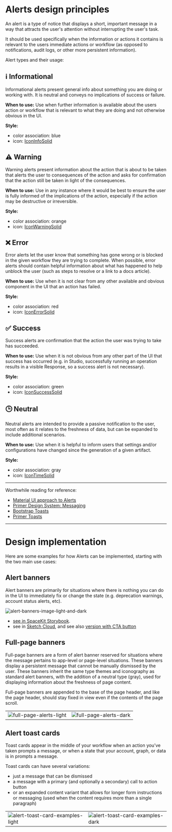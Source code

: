 # Alerts design principles

An alert is a type of notice that displays a short, important message in a way that attracts the user's attention without interrupting the user's task. 

It should be used specifically when the information or actions it contains is relevant to the users immediate actions or workflow (as opposed to notifications, audit logs, or other more persistent information).

Alert types and their usage:

## :information_source: Informational

Informational alerts present general info about something you are doing or working with. It is neutral and conveys no implications of success or failure.

**When to use:** Use when further information is available about the users action or workflow that is relevant to what they are doing and not otherwise obvious in the UI.

**Style:**
- color association: blue
- icon: [IconInfoSolid](https://space-kit.netlify.app/?path=/story/components-icons--icon-info-solid)

## :warning: Warning

Warning alerts present information about the action that is about to be taken that alerts the user to consequences of the action and asks for confirmation that the action still be taken in light of the consequences.

**When to use:** Use in any instance where it would be best to ensure the user is fully informed of the implications of the action, especially if the action may be destructive or irreversible.

**Style:**
- color association: orange
- icon: [IconWarningSolid](https://space-kit.netlify.app/?path=/story/components-icons--icon-warning-solid)

## :x: Error

Error alerts let the user know that something has gone wrong or is blocked in the given workflow they are trying to complete. When possible, error alerts should contain helpful information about what has happened to help unblock the user (such as steps to resolve or a link to a docs article).

**When to use:** Use when it is not clear from any other available and obvious component in the UI that an action has failed.

**Style:**
- color association: red
- icon: [IconErrorSolid](https://space-kit.netlify.app/?path=/story/components-icons--icon-error-solid)

## :white_check_mark: Success

Success alerts are confirmation that the action the user was trying to take has succeeded.

**When to use:** Use when it is not obvious from any other part of the UI that success has occurred (e.g. in Studio, successfully running an operation results in a visible Response, so a success alert is not necessary).

**Style:**
- color association: green
- icon: [IconSuccessSolid](https://space-kit.netlify.app/?path=/story/components-icons--icon-success-solid)

## :clock3: Neutral

Neutral alerts are intended to provide a passive notification to the user, most often as it relates to the freshness of data, but can be expanded to include additional scenarios.

**When to use:** Use when it is helpful to inform users that settings and/or configurations have changed since the generation of a given artifact.

**Style:**
- color association: gray
- icon: [IconTimeSolid](https://space-kit.netlify.app/?path=/story/components-icons--icon-time-solid)

---

Worthwhile reading for reference:
- [Material UI approach to Alerts](https://material-ui.com/components/alert/)
- [Primer Design System: Messaging](https://primer.style/design/ui-patterns/messaging)
- [Bootstrap Toasts](https://getbootstrap.com/docs/4.2/components/toasts/)
- [Primer Toasts](https://primer.style/css/components/toasts)

---

# Design implementation

Here are some examples for how Alerts can be implemented, starting with the two main use cases:

## Alert banners

Alert banners are primarily for situations where there is nothing you can do in the UI to immediately fix or change the state (e.g. deprecation warnings, account status alerts, etc).

![alert-banners-image-light-and-dark](https://user-images.githubusercontent.com/1319791/133327896-f0346b15-4847-432a-b6f7-aa0916f0ed98.png)


- [see in SpaceKit Storybook](https://space-kit.netlify.app/?path=/docs/components-alertbanner--info-light).
- see in [Sketch Cloud](https://www.sketch.com/s/aa84f7e1-c1aa-4f8c-a252-b62955de353a/a/ew5w0x), and see also [version with CTA button](https://www.sketch.com/s/aa84f7e1-c1aa-4f8c-a252-b62955de353a/a/l3RVwe)

## Full-page banners

Full-page banners are a form of alert banner reserved for situations where the message pertains to app-level or page-level situations. These banners display a persistent message that cannot be manually dismissed by the user. These banners inherit the same type themes and iconography as standard alert banners, with the addition of a neutral type (gray), used for displaying information about the freshness of page content.

Full-page banners are appended to the base of the page header, and like the page header, should stay fixed in view even if the contents of the page scroll.

|||
|---|---|
|![full-page-alerts-light](https://user-images.githubusercontent.com/1319791/133329067-24c475ce-9dca-4c1f-8e33-5ce5a9b81d8f.png)|![full-page-alerts-dark](https://user-images.githubusercontent.com/1319791/133329098-e8eb6f2b-de05-472c-a56b-0d279482a420.png)|

## Alert toast cards

Toast cards appear in the middle of your workflow when an action you’ve taken prompts a message, or when a state that your account, graph, or data is in prompts a message.

Toast cards can have several variations:
- just a message that can be dismissed
- a message with a primary (and optionally a secondary) call to action button
- or an expanded content variant that allows for longer form instructions or messaging (used when the content requires more than a single paragraph)

|||
|---|---|
|![alert-toast-card-examples-light](https://user-images.githubusercontent.com/1319791/133328528-0ea33b49-334b-4146-b15a-a837138415b1.png)|![alert-toast-card-examples-dark](https://user-images.githubusercontent.com/1319791/133328572-4829de4c-7f6b-4eba-945e-ac5cca8e2c5a.png)|
